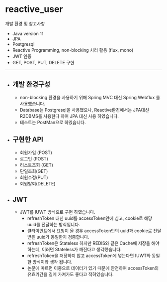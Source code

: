 # reactive_user

개발 환경 및 참고사항
- Java version 11
- JPA
- Postgresql
- Reactive Programming, non-blocking 처리 활용 (flux, mono)
- JWT 인증
- GET, POST, PUT, DELETE 구현

---
- 개발 환경구성
  - 
  - non-blocking 환경을 사용하기 위해 Spring MVC 대신 Spring Webflux 를 사용했습니다.
  - Database는 Postgresql을 사용했으나, Reactive환경에서는 JPA대신 R2DBMS를 사용한다 하여 JPA 대신 사용 하였습니다.
  - 테스트는 PostMan으로 하였습니다.
- 구현한 API
  - 
  - 회원가입 (POST)
  - 로그인 (POST)
  - 리스트조회 (GET)
  - 단일조회(GET)
  - 회원수정(PUT)
  - 회원탈퇴(DELETE)
- JWT
  - 
  - JWT를 IUWT 방식으로 구현 하였습니다.
    - refreshToken 대신 uuid를 accessToken안에 심고, cookie로 해당 uuid를 전달하는 방식입니다.
    - 클라이언트에서 요청이 올 경우 accessToken안의 uuid과 cookie로 전달받은 uuid가 동일한지 검증합니다.
    - refreshToken은 Stateless 하지만 REDIS와 같은 Cache에 저장을 해야하는데, 이러면 Stateless가 깨진다고 생각했습니다.
    - refreshToken을 저장하지 않고 accessToken에 넣는다면 IUWT와 동일한 방식이라 생각 됩니다.
    - 논문에 따르면 이중으로 데이터가 있기 때문에 안전하여 accessToken의 유효기간을 길게 가져가도 좋다고 적혀있습니다.